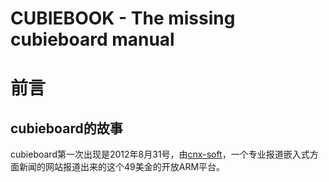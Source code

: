 CUBIEBOOK - The missing cubieboard manual
=========================================


# 前言

## cubieboard的故事

cubieboard第一次出现是2012年8月31号，由[cnx-soft](http://www.cnx-software.com/2012/08/31/49-cubieboard-allwinner-a10-open-hardware-development-board/)，一个专业报道嵌入式方面新闻的网站报道出来的这个49美金的开放ARM平台。


